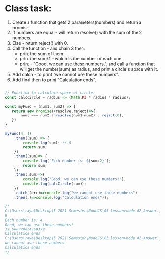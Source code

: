 
# Class task:
1. Create a function that gets 2 parameters(numbers) and return a promise. 
2. If numbers are equal - will return resolve() with the sum of the 2 numbers. 
3. Else - return reject() with 0.
4. Call the function - and chain 3 then: 
    * print the sum of them. 
    * print the sum/2 - which is the number of each one. 
    * print - "Good, we can use these numbers.", and call a function that will 
      get the number(sum) as radius, and print a circle's space with it.
5. Add catch - to print "we cannot use these numbers". 
6. Add final then to print "Calculation ends". 


```js

// Function to calculate space of circle: 
const calcCircle = radius => (Math.PI * radius * radius);

const myFunc = (num1, num2) => {
   return new Promise((resolve,reject)=>{
       num1 === num2 ? resolve(num1+num2) : reject(0);
   })
}

myFunc(4, 4)
    .then((sum) => {
        console.log(sum); // 8
        return sum;
    })
    .then((sum)=> {
        console.log(`Each number is: ${sum/2}`);
        return sum;
    })
    .then((sum)=>{
        console.log("Good, we can use these numbers!");
        console.log(calcCircle(sum));
    })
    .catch((err)=>console.log("we cannot use these numbers"))
    .then(()=>console.log("Calculation ends"));

/*
C:\Users\raya\Desktop\B 2021 Semester\NodeJS\03 lesson>node 02_Answer.js
8
Each number is: 4
Good, we can use these numbers!
12.566370614359172
Calculation ends
C:\Users\raya\Desktop\B 2021 Semester\NodeJS\03 lesson>node 02_Answer.js
we cannot use these numbers
Calculation ends
*/
```
